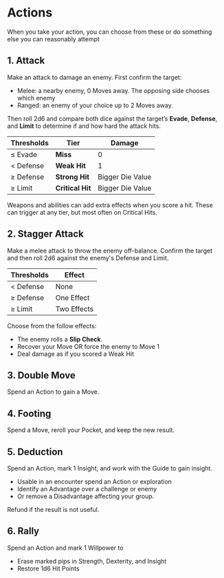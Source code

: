 # Actions

When you take your action, you can choose from these or do something else you can reasonably attempt

## 1. Attack

Make an attack to damage an enemy. First confirm the target:

- Melee: a nearby enemy, 0 Moves away. The opposing side chooses which enemy
- Ranged: an enemy of your choice up to 2 Moves away.

Then roll 2d6 and compare both dice against the target’s **Evade**, **Defense**, and **Limit** to determine if and how hard the attack hits.

| Thresholds | Tier             | Damage           |
| ---------- | ---------------- | ---------------- |
| ≤ Evade    | **Miss**         | 0                |
| < Defense  | **Weak Hit**     | 1                |
| ≥ Defense  | **Strong Hit**   | Bigger Die Value |
| ≥ Limit    | **Critical Hit** | Bigger Die Value |

Weapons and abilities can add extra effects when you score a hit. These can trigger at any tier, but most often on Critical Hits.

## 2. Stagger Attack

Make a melee attack to throw the enemy off-balance. Confirm the target and then roll 2d6 against the enemy's Defense and Limit.

| Thresholds | Effect      |
| ---------- | ----------- |
| < Defense  | None        |
| ≥ Defense  | One Effect  |
| ≥ Limit    | Two Effects |

Choose from the follow effects:

- The enemy rolls a **Slip Check**.
- Recover your Move OR force the enemy to Move 1
- Deal damage as if you scored a Weak Hit

## 3. Double Move

Spend an Action to gain a Move.

## 4. Footing

Spend a Move, reroll your Pocket, and keep the new result.

## 5. Deduction

Spend an Action, mark 1 Insight, and work with the Guide to gain insight.

- Usable in an encounter spend an Action or exploration
- Identify an Advantage over a challenge or enemy
- Or remove a Disadvantage affecting your group.

Refund if the result is not useful.

## 6. Rally

Spend an Action and mark 1 Willpower to

- Erase marked pips in Strength, Dexterity, and Insight
- Restore 1d6 Hit Points
